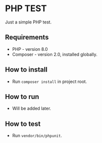 # PHP TEST

Just a simple PHP test.

## Requirements
- PHP - version 8.0
- Composer - version 2.0, installed globally.

## How to install
- Run `composer install` in project root.

## How to run
- Will be added later.

## How to test
- Run `vendor/bin/phpunit`.